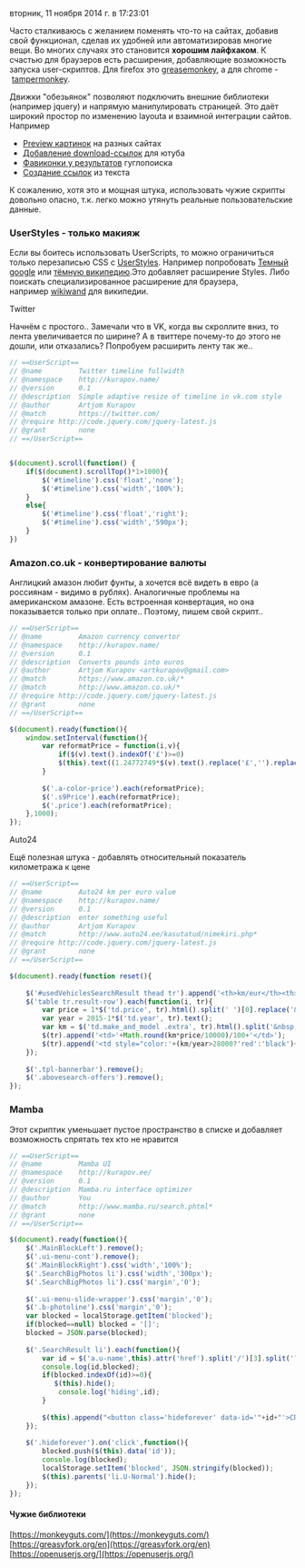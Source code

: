 вторник, 11 ноября 2014 г. в 17:23:01

Часто сталкиваюсь с желанием поменять что-то на сайтах, добавив свой функционал, сделав их удобней или автоматизировав многие вещи. Во многих случаях это становится **хорошим лайфхаком**. К счастью для браузеров есть расширения, добавляющие возможность запуска user-скриптов. Для firefox это [greasemonkey](https://addons.mozilla.org/ru/firefox/addon/greasemonkey/), а для chrome - [tampermonkey](https://chrome.google.com/webstore/detail/tampermonkey/dhdgffkkebhmkfjojejmpbldmpobfkfo?hl=ru).

Движки "обезьянок" позволяют подключить внешние библиотеки (например jquery) и напрямую манипулировать страницей. Это даёт широкий простор по изменению layoutа и взаимной интеграции сайтов. Например

- [Preview картинок](https://greasyfork.org/en/scripts/404-mouseover-popup-image-viewer) на разных сайтах
- [Добавление download-ссылок](https://monkeyguts.com/code.php?id=396) для ютуба
- [Фавиконки у результатов](https://monkeyguts.com/code.php?id=91) гуглопоиска
- [Создание ссылок](https://greasyfork.org/en/scripts/2709-linkify-plus/code) из текста

К сожалению, хотя это и мощная штука, использовать чужие скрипты довольно опасно, т.к. легко можно утянуть реальные пользовательские данные.  

### UserStyles - только макияж

Если вы боитесь использовать UserScripts, то можно ограничиться только перезаписью CSS с [UserStyles](https://userstyles.org/). Например попробовать [Темный google](https://userstyles.org/styles/61377/black-google-by-panos) или [тёмную википедию](https://userstyles.org/styles/47161/dark-wikipedia-rounded).Это добавляет расширение Styles. Либо поискать специализированное расширение для браузера, например [wikiwand](http://www.wikiwand.com/) для википедии.

Twitter  

Начнём с простого.. Замечали что в VK, когда вы скроллите вниз, то лента увеличивается по ширине? А в твиттере почему-то до этого не дошли, или отказались? Попробуем расширить ленту так же..

```js
// ==UserScript==
// @name         Twitter timeline fullwidth
// @namespace    http://kurapov.name/
// @version      0.1
// @description  Simple adaptive resize of timeline in vk.com style
// @author       Artjom Kurapov
// @match        https://twitter.com/
// @require http://code.jquery.com/jquery-latest.js
// @grant        none
// ==/UserScript==


$(document).scroll(function() {
    if($(document).scrollTop()*1>1000){
        $('#timeline').css('float','none');
        $('#timeline').css('width','100%');
    }
    else{
        $('#timeline').css('float','right');
        $('#timeline').css('width','590px');
    }
})
```

### Amazon.co.uk - конвертирование валюты

Англицкий амазон любит фунты, а хочется всё видеть в евро (а россиянам - видимо в рублях). Аналогичные проблемы на американском амазоне. Есть встроенная конвертация, но она показывается только при оплате.. Поэтому, пишем свой скрипт..

```js
// ==UserScript==
// @name         Amazon currency convertor
// @namespace    http://kurapov.name/
// @version      0.1
// @description  Converts pounds into euros
// @author       Artjom Kurapov <artkurapov@gmail.com>
// @match        https://www.amazon.co.uk/*
// @match        http://www.amazon.co.uk/*
// @require http://code.jquery.com/jquery-latest.js
// @grant        none
// ==/UserScript==

$(document).ready(function(){    
    window.setInterval(function(){
        var reformatPrice = function(i,v){
            if($(v).text().indexOf('£')>=0)
            $(this).text((1.24772749*$(v).text().replace('£','').replace(',','')).toFixed(2)+'€');
        }
        
        $('.a-color-price').each(reformatPrice);
        $('.s9Price').each(reformatPrice);
        $('.price').each(reformatPrice);
    },1000);
});
```

Auto24  

Ещё полезная штука - добавлять относительный показатель километража к цене

```js
// ==UserScript==
// @name         Auto24 km per euro value
// @namespace    http://kurapov.name/
// @version      0.1
// @description  enter something useful
// @author       Artjom Kurapov
// @match        http://www.auto24.ee/kasutatud/nimekiri.php*
// @require http://code.jquery.com/jquery-latest.js
// @grant        none
// ==/UserScript==

$(document).ready(function reset(){
    
    $('#usedVehiclesSearchResult thead tr').append('<th>km/eur</th><th>km/year</th>');
    $('table tr.result-row').each(function(i, tr){
        var price = 1*$('td.price', tr).html().split(' ')[0].replace('&nbsp;','');
        var year = 2015-1*$('td.year', tr).text();
        var km = $('td.make_and_model .extra', tr).html().split('&nbsp;km')[0].replace('&nbsp;','');
        $(tr).append('<td>'+Math.round(km*price/10000)/100+'</td>');
        $(tr).append('<td style="color:'+(km/year>28000?'red':'black')+';">'+Math.round(km/year)+'</td>');
    });
    
    $('.tpl-bannerbar').remove();
    $('.abovesearch-offers').remove();
});
```

### Mamba

Этот скриптик уменьшает пустое пространство в списке и добавляет возможность спрятать тех кто не нравится

```js
// ==UserScript==
// @name         Mamba UI
// @namespace    http://kurapov.ee/
// @version      0.1
// @description  Mamba.ru interface optimizer
// @author       You
// @match        http://www.mamba.ru/search.phtml*
// @grant        none
// ==/UserScript==

$(document).ready(function(){
    $('.MainBlockLeft').remove();
    $('.ui-menu-cont').remove();
    $('.MainBlockRight').css('width','100%');
    $('.SearchBigPhotos li').css('width','300px');
    $('.SearchBigPhotos li').css('margin','0');
    
    $('.ui-menu-slide-wrapper').css('margin','0');
    $('.b-photoline').css('margin','0');
    var blocked = localStorage.getItem('blocked');
    if(blocked==null) blocked = '[]';
    blocked = JSON.parse(blocked);
    
    $('.SearchResult li').each(function(){
        var id = $('a.u-name',this).attr('href').split('/')[3].split('?')[0];
        console.log(id,blocked);
        if(blocked.indexOf(id)>=0){
           $(this).hide();
            console.log('hiding',id);
        }
        
        $(this).append("<button class='hideforever' data-id='"+id+"'>СПРЯТАТЬ</button>");
    });
    
    $('.hideforever').on('click',function(){
        blocked.push($(this).data('id'));
        console.log(blocked);
        localStorage.setItem('blocked', JSON.stringify(blocked));
        $(this).parents('li.U-Normal').hide();
    });
});
```

#### Чужие библиотеки

[https://monkeyguts.com/](https://monkeyguts.com/)  
[https://greasyfork.org/en](https://greasyfork.org/en)  
[https://openuserjs.org/](https://openuserjs.org/)